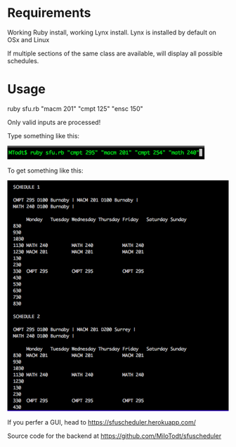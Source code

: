 # Requirements
Working Ruby install, working Lynx install. Lynx is installed by default on OSx and Linux

If multiple sections of the same class are available, will display all possible schedules. 


# Usage
ruby sfu.rb "macm 201" "cmpt 125" "ensc 150"

Only valid inputs are processed!

Type something like this:

![alt text](https://github.com/MiloTodt/CommandlineScheduler/blob/master/usage1.png)

To get something like this:

![alt text](https://github.com/MiloTodt/CommandlineScheduler/blob/master/usage2.png)

If you perfer a GUI, head to https://sfuscheduler.herokuapp.com/

Source code for the backend at https://github.com/MiloTodt/sfuscheduler
